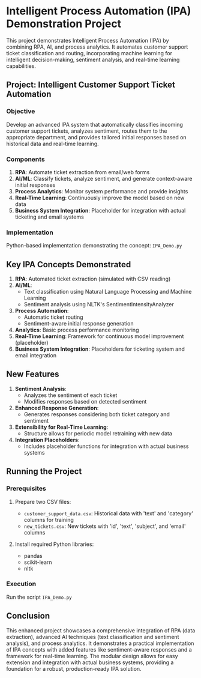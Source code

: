 # Intelligent Process Automation (IPA) Demonstration Project

This project demonstrates Intelligent Process Automation (IPA) by combining RPA, AI, and process analytics. It automates customer support ticket classification and routing, incorporating machine learning for intelligent decision-making, sentiment analysis, and real-time learning capabilities.

## Project: Intelligent Customer Support Ticket Automation

### Objective
Develop an advanced IPA system that automatically classifies incoming customer support tickets, analyzes sentiment, routes them to the appropriate department, and provides tailored initial responses based on historical data and real-time learning.

### Components
1. **RPA**: Automate ticket extraction from email/web forms
2. **AI/ML**: Classify tickets, analyze sentiment, and generate context-aware initial responses
3. **Process Analytics**: Monitor system performance and provide insights
4. **Real-Time Learning**: Continuously improve the model based on new data
5. **Business System Integration**: Placeholder for integration with actual ticketing and email systems

### Implementation
Python-based implementation demonstrating the concept: `IPA_Demo.py`

## Key IPA Concepts Demonstrated

1. **RPA**: Automated ticket extraction (simulated with CSV reading)
2. **AI/ML**: 
   - Text classification using Natural Language Processing and Machine Learning
   - Sentiment analysis using NLTK's SentimentIntensityAnalyzer
3. **Process Automation**: 
   - Automatic ticket routing
   - Sentiment-aware initial response generation
4. **Analytics**: Basic process performance monitoring
5. **Real-Time Learning**: Framework for continuous model improvement (placeholder)
6. **Business System Integration**: Placeholders for ticketing system and email integration

## New Features

1. **Sentiment Analysis**: 
   - Analyzes the sentiment of each ticket
   - Modifies responses based on detected sentiment
2. **Enhanced Response Generation**: 
   - Generates responses considering both ticket category and sentiment
3. **Extensibility for Real-Time Learning**: 
   - Structure allows for periodic model retraining with new data
4. **Integration Placeholders**: 
   - Includes placeholder functions for integration with actual business systems

## Running the Project

### Prerequisites
1. Prepare two CSV files:
   - `customer_support_data.csv`: Historical data with 'text' and 'category' columns for training
   - `new_tickets.csv`: New tickets with 'id', 'text', 'subject', and 'email' columns

2. Install required Python libraries:
   - pandas
   - scikit-learn
   - nltk

### Execution
Run the script `IPA_Demo.py`

## Conclusion

This enhanced project showcases a comprehensive integration of RPA (data extraction), advanced AI techniques (text classification and sentiment analysis), and process analytics. It demonstrates a practical implementation of IPA concepts with added features like sentiment-aware responses and a framework for real-time learning. The modular design allows for easy extension and integration with actual business systems, providing a foundation for a robust, production-ready IPA solution.
